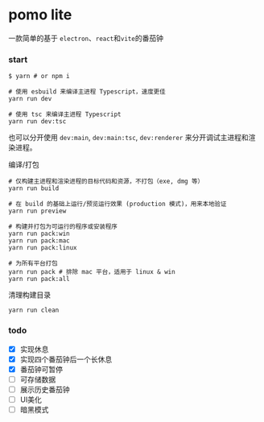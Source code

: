 # pomo lite
一款简单的基于 `electron`、`react`和`vite`的番茄钟

### start

```shell
$ yarn # or npm i

# 使用 esbuild 来编译主进程 Typescript，速度更佳
yarn run dev

# 使用 tsc 来编译主进程 Typescript
yarn run dev:tsc
```

也可以分开使用 `dev:main`, `dev:main:tsc`, `dev:renderer` 来分开调试主进程和渲染进程。

编译/打包

```shell
# 仅构建主进程和渲染进程的目标代码和资源，不打包（exe, dmg 等）
yarn run build

# 在 build 的基础上运行/预览运行效果 (production 模式)，用来本地验证
yarn run preview

# 构建并打包为可运行的程序或安装程序
yarn run pack:win
yarn run pack:mac
yarn run pack:linux

# 为所有平台打包
yarn run pack # 排除 mac 平台，适用于 linux & win
yarn run pack:all
```

清理构建目录

```shell
yarn run clean
```

### todo
- [x] 实现休息
- [x] 实现四个番茄钟后一个长休息
- [x] 番茄钟可暂停
- [ ] 可存储数据
- [ ] 展示历史番茄钟
- [ ] UI美化
- [ ] 暗黑模式